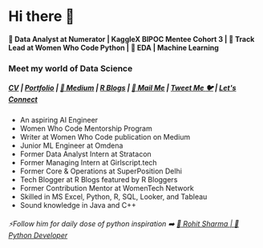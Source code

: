 # Hi there 👋
#### :dart: Data Analyst at Numerator | KaggleX BIPOC Mentee Cohort 3 | 🔭 Track Lead at Women Who Code Python | :monocle_face: EDA | Machine Learning 

### Meet my world of Data Science

#####  [CV](https://shrishtiport89.wixsite.com/shrishtivaish) | [Portfolio](https://shrishtiport89.wixsite.com/shrishti-portfolio) | [:blue_book: Medium](https://medium.com/@shivi.shrishti5) | [R Blogs](https://shrishtivaish-rblogs.netlify.app/) | [:e-mail: Mail Me](shivi.shrishti5@gmail.com) | [Tweet Me :bird:](https://twitter.com/ShrishtiVaish) | [Let's Connect](https://www.linkedin.com/in/shrishti-vaish/)

* An aspiring AI Engineer
* Women Who Code Mentorship Program
* Writer at Women Who Code publication on Medium
* Junior ML Engineer at Omdena
* Former Data Analyst Intern at Stratacon
* Former Managing Intern at Girlscript.tech
* Former Core & Operations at SuperPosition Delhi
* Tech Blogger at R Blogs featured by R Bloggers
* Former Contribution Mentor at WomenTech Network
* Skilled in MS Excel, Python, R, SQL, Looker, and Tableau
* Sound knowledge in Java and C++
 


###### ⚡Follow him for daily dose of python inspiration :arrow_right: [:man: Rohit Sharma | :snake: Python Developer](https://github.com/devRawnie)

<!--
**shrish83/shrish83** is a ✨ _special_ ✨ repository because its `README.md` (this file) appears on your GitHub profile.

Here are some ideas to get you started:

- 🔭 I’m currently working on ...
- 🌱 I’m currently learning ...
- 👯 I’m looking to collaborate on ...
- 🤔 I’m looking for help with ...
- 💬 Ask me about ...
- 📫 How to reach me: ...
- 😄 Pronouns: ...
- ⚡ Fun fact: ...
-->
